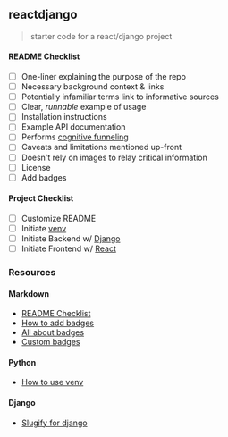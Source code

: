 ## reactdjango
> starter code for a react/django project

#### README Checklist
- [ ] One-liner explaining the purpose of the repo
- [ ] Necessary background context & links
- [ ] Potentially infamiliar terms link to informative sources
- [ ] Clear, *runnable* example of usage
- [ ] Installation instructions
- [ ] Example API documentation
- [ ] Performs [cognitive funneling](https://github.com/noffle/art-of-readme#cognitive-funneling)
- [ ] Caveats and limitations mentioned up-front
- [ ] Doesn't rely on images to relay critical information
- [ ] License
- [ ] Add badges

#### Project Checklist
- [ ] Customize README
- [ ] Initiate [venv](https://docs.python.org/3/library/venv.html)
- [ ] Initiate Backend w/ [Django](https://docs.djangoproject.com/en/3.1/intro/tutorial01/)
- [ ] Initiate Frontend w/ [React](https://reactjs.org/docs/create-a-new-react-app.html)

### Resources

#### Markdown
- [README Checklist](https://github.com/noffle/art-of-readme)
- [How to add badges](https://www.codeblocq.com/2016/04/Add-a-build-passing-badge-to-your-github-repository/)
- [All about badges](https://medium.com/better-programming/add-badges-to-a-github-repository-716d2988dc6a)
- [Custom badges](https://shields.io/)

#### Python
- [How to use venv](https://sourabhbajaj.com/mac-setup/Python/virtualenv.html)

#### Django
- [Slugify for django](https://docs.djangoproject.com/en/3.1/ref/utils/#module-django.utils.text)

